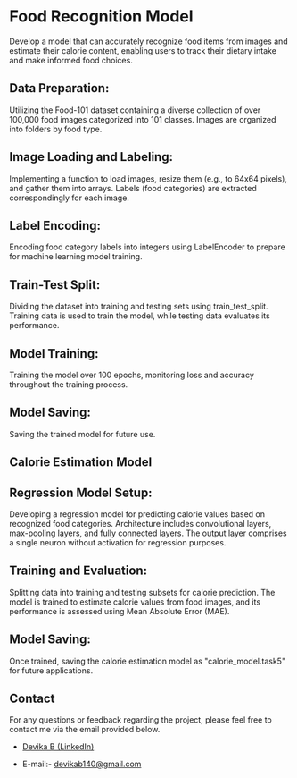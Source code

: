 # Food Recognition Model
Develop a model that can accurately recognize food items from images and estimate their calorie content, enabling users to track their dietary intake and make informed food choices.

## Data Preparation:

Utilizing the Food-101 dataset containing a diverse collection of over 100,000 food images categorized into 101 classes. Images are organized into folders by food type.

## Image Loading and Labeling:

Implementing a function to load images, resize them (e.g., to 64x64 pixels), and gather them into arrays. Labels (food categories) are extracted correspondingly for each image.

## Label Encoding:

Encoding food category labels into integers using LabelEncoder to prepare for machine learning model training.

## Train-Test Split:

Dividing the dataset into training and testing sets using train_test_split. Training data is used to train the model, while testing data evaluates its performance.

## Model Training:

Training the model over 100 epochs, monitoring loss and accuracy throughout the training process.

## Model Saving:

Saving the trained model for future use.

## Calorie Estimation Model

## Regression Model Setup:

Developing a regression model for predicting calorie values based on recognized food categories. Architecture includes convolutional layers, max-pooling layers, and fully connected layers. The output layer comprises a single neuron without activation for regression purposes.

## Training and Evaluation:

Splitting data into training and testing subsets for calorie prediction. The model is trained to estimate calorie values from food images, and its performance is assessed using Mean Absolute Error (MAE).

## Model Saving:

Once trained, saving the calorie estimation model as "calorie_model.task5" for future applications.

## Contact
For any questions or feedback regarding the project, please feel free to contact me via the email provided below.

- <a href="https://www.linkedin.com/in/devika-b-826637288/"> Devika B (LinkedIn)</a>

- E-mail:- devikab140@gmail.com

